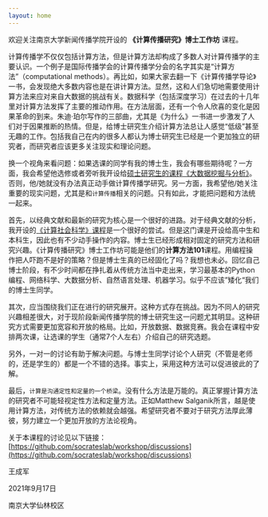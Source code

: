 ```yaml
---
layout: home
---
```


欢迎关注南京大学新闻传播学院开设的 **《计算传播研究》博士工作坊** 课程。

计算传播学不仅仅包括计算方法，但是计算方法却构成了多数人对计算传播学的主要认识。一个例子是国际传播学会的计算传播学分会的名字其实是“计算方法”（computational methods）。再比如，如果大家去翻一下《计算传播学导论》一书，会发现绝大多数内容也是在讲计算方法。显然，这和人们急切地需要使用计算方法来应对来自大数据的挑战有关。数据科学（包括深度学习）在过去的十几年里对计算方法发挥了主要的推动作用。在方法层面，还有一个令人欣喜的变化是因果革命的到来。朱迪·珀尔写作的三部曲，尤其是《为什么》一书进一步激发了人们对于因果推断的热情。但是，给博士研究生介绍计算方法总让人感觉“低级”甚至无趣的工作。包括我自己在内的很多人都认为博士研究生已经是一个更加独立的研究者，而研究者应该更多关注现实和理论问题。

换一个视角来看问题：如果选课的同学有我的博士生，我会有哪些期待呢？一方面，我会希望他选修或者旁听我开设给[硕士研究生的课程《大数据挖掘与分析》](http://chengjun.github.io/mybook)。否则，他/她就没有办法真正动手做计算传播学研究。另一方面，我希望他/她关注重要的现实问题，尤其是和`计算传播`相关的问题。只有如此，才能把问题和方法统一起来。

首先，以经典文献和最新的研究为核心是一个很好的进路。对于经典文献的分析，我开设的[《计算社会科学》课程](https://github.com/socratesacademy/css)是一个很好的尝试。但是这门课是开设给高中生和本科生，因此也有不少动手操作的内容。博士生已经形成相对固定的研究方法和研究兴趣。《计算传播研究》博士工作坊可能是他们的**计算方法101**课程。用编程操作把人吓跑不是好的策略？但是博士生真的已经固化了吗？我想也未必。回忆自己博士阶段，有不少时间都在挣扎着从传统方法当中走出来，学习最基本的Python编程、网络科学、大数据分析、自然语言处理、机器学习。似乎不应该”矮化“我们的博士生同学。

其次，应当围绕我们正在进行的研究展开。这种方式存在挑战。因为不同人的研究兴趣相差很大，对于现阶段新闻传播学院的博士研究生这一问题尤其明显。这种研究方式需要更加宽容和开放的格局。比如，开放数据、数据竞赛。我会在课程中安排两次课，让选课的学生（通常7个人左右）介绍自己的研究选题。

另外，一对一的讨论有助于解决问题。与博士生同学讨论个人研究（不管是老师的，还是学生的）都是一个不错的选择。事实上，采用这种方法可以促进彼此的了解。

最后，`计算是沟通定性和定量的一个桥梁`。没有什么方法是万能的。真正掌握计算方法的研究者不可能轻视定性方法和定量方法。正如Matthew Salganik所言，越是使用计算方法，对传统方法的依赖就会越强。希望研究者不要对于研究方法厚此薄彼，努力建立一个更加开放的方法论视角。

关于本课程的讨论见以下链接：[https://github.com/socrateslab/workshop/discussions](https://github.com/socrateslab/workshop/discussions)

王成军

2021年9月17日

南京大学仙林校区


